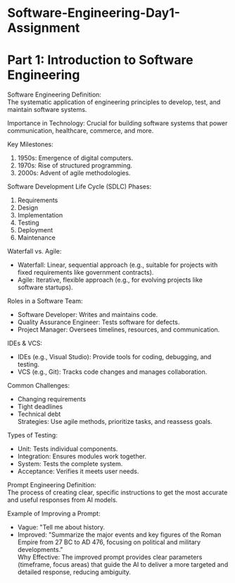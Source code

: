 # Software-Engineering-Day1-Assignment
# Part 1: Introduction to Software Engineering

Software Engineering Definition:  
The systematic application of engineering principles to develop, test, and maintain software systems.

Importance in Technology: 
Crucial for building software systems that power communication, healthcare, commerce, and more.

Key Milestones:  
1. 1950s: Emergence of digital computers.  
2. 1970s: Rise of structured programming.  
3. 2000s: Advent of agile methodologies.

Software Development Life Cycle (SDLC) Phases:  
1. Requirements  
2. Design  
3. Implementation  
4. Testing  
5. Deployment  
6. Maintenance

Waterfall vs. Agile:  
- Waterfall: Linear, sequential approach (e.g., suitable for projects with fixed requirements like government contracts).  
- Agile: Iterative, flexible approach (e.g., for evolving projects like software startups).

Roles in a Software Team:  
- Software Developer: Writes and maintains code.  
- Quality Assurance Engineer: Tests software for defects.  
- Project Manager: Oversees timelines, resources, and communication.

IDEs & VCS:  
- IDEs (e.g., Visual Studio): Provide tools for coding, debugging, and testing.  
- VCS (e.g., Git): Tracks code changes and manages collaboration.

Common Challenges: 
- Changing requirements  
- Tight deadlines  
- Technical debt  
  Strategies: Use agile methods, prioritize tasks, and reassess goals.

Types of Testing:  
- Unit: Tests individual components.  
- Integration: Ensures modules work together.  
- System: Tests the complete system.  
- Acceptance: Verifies it meets user needs.

Prompt Engineering Definition:  
The process of creating clear, specific instructions to get the most accurate and useful responses from AI models.

Example of Improving a Prompt:  
- Vague: "Tell me about history.  
- Improved: "Summarize the major events and key figures of the Roman Empire from 27 BC to AD 476, focusing on political and military developments."  
  Why Effective: The improved prompt provides clear parameters (timeframe, focus areas) that guide the AI to deliver a more targeted and detailed response, reducing ambiguity.

